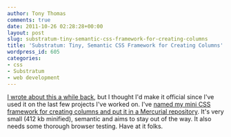 ```yaml
---
author: Tony Thomas
comments: true
date: 2011-10-26 02:28:28+00:00
layout: post
slug: substratum-tiny-semantic-css-framework-for-creating-columns
title: 'Substratum: Tiny, Semantic CSS Framework for Creating Columns'
wordpress_id: 605
categories:
- css
- Substratum
- web development
---
```


[I wrote about this a while back](http://anthonygthomas.com/2011/04/18/css-scaffolding/), but I thought I'd make it official since I've used it on the last few projects I've worked on. I've [named my mini CSS framework for creating columns and put it in a Mercurial repository](https://bitbucket.org/truetone/substratum). It's very small (412 kb minified), semantic and aims to stay out of the way. It also needs some thorough browser testing. Have at it folks.
